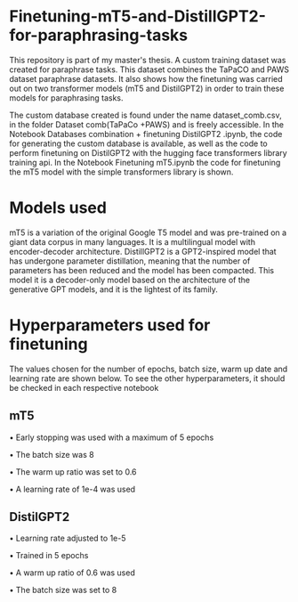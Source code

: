 # Finetuning-mT5-and-DistillGPT2-for-paraphrasing-tasks
This repository is part of my master's thesis. A custom training dataset was created for paraphrase tasks. This dataset combines the TaPaCO and PAWS dataset paraphrase datasets.
It also shows how the finetuning was carried out on two transformer models (mT5 and DistilGPT2) in order to train these models for paraphrasing tasks.

The custom database created is found under the name dataset_comb.csv, in the folder Dataset comb(TaPaCo +PAWS) and is freely accessible.
In the Notebook Databases combination + finetuning DistilGPT2 .ipynb, the code for generating the custom database is available, as well as the code to perform finetuning on DistilGPT2 with the hugging face transformers library training api.
In the Notebook Finetuning mT5.ipynb the code for finetuning the mT5 model with the simple transformers library is shown.

# Models used
mT5 is a variation of the original Google T5 model and was pre-trained on a giant data corpus in many languages. It is a multilingual model with
encoder-decoder architecture.
DistillGPT2 is a GPT2-inspired model that has undergone parameter distillation, meaning that the number of parameters has been reduced and the model has been compacted. This model
it is a decoder-only model based on the architecture of the generative GPT models, and it is the lightest of its family.


# Hyperparameters used for finetuning
The values ​​chosen for the number of epochs, batch size, warm up date and learning rate are shown below.
To see the other hyperparameters, it should be checked in each respective notebook

## mT5
• Early stopping was used with a maximum of 5 epochs

• The batch size was 8

• The warm up ratio was set to 0.6

• A learning rate of 1e-4 was used


## DistilGPT2
• Learning rate adjusted to 1e-5

• Trained in 5 epochs

• A warm up ratio of 0.6 was used

• The batch size was set to 8



